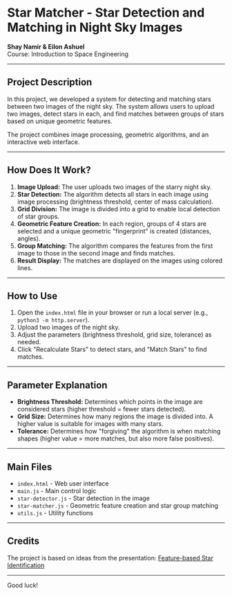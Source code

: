 # Star Matcher - Star Detection and Matching in Night Sky Images

**Shay Namir & Eilon Ashuel**  
Course: Introduction to Space Engineering

---

## Project Description

In this project, we developed a system for detecting and matching stars between two images of the night sky. The system allows users to upload two images, detect stars in each, and find matches between groups of stars based on unique geometric features.

The project combines image processing, geometric algorithms, and an interactive web interface.

---

## How Does It Work?
1. **Image Upload:** The user uploads two images of the starry night sky.
2. **Star Detection:** The algorithm detects all stars in each image using image processing (brightness threshold, center of mass calculation).
3. **Grid Division:** The image is divided into a grid to enable local detection of star groups.
4. **Geometric Feature Creation:** In each region, groups of 4 stars are selected and a unique geometric "fingerprint" is created (distances, angles).
5. **Group Matching:** The algorithm compares the features from the first image to those in the second image and finds matches.
6. **Result Display:** The matches are displayed on the images using colored lines.

---

## How to Use
1. Open the `index.html` file in your browser or run a local server (e.g., `python3 -m http.server`).
2. Upload two images of the night sky.
3. Adjust the parameters (brightness threshold, grid size, tolerance) as needed.
4. Click "Recalculate Stars" to detect stars, and "Match Stars" to find matches.

---

## Parameter Explanation
- **Brightness Threshold:** Determines which points in the image are considered stars (higher threshold = fewer stars detected).
- **Grid Size:** Determines how many regions the image is divided into. A higher value is suitable for images with many stars.
- **Tolerance:** Determines how "forgiving" the algorithm is when matching shapes (higher value = more matches, but also more false positives).

---

## Main Files
- `index.html` - Web user interface
- `main.js` - Main control logic
- `star-detector.js` - Star detection in the image
- `star-matcher.js` - Geometric feature creation and star group matching
- `utils.js` - Utility functions

---

## Credits
The project is based on ideas from the presentation: [Feature-based Star Identification](https://sites.astro.caltech.edu/~moncelsi/FTS_talk.pdf)

---

Good luck!
